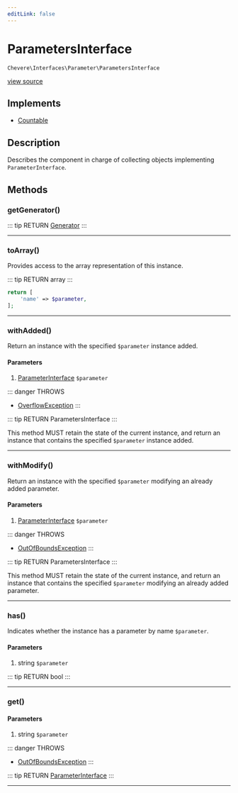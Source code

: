 ```yaml
---
editLink: false
---
```


# ParametersInterface

`Chevere\Interfaces\Parameter\ParametersInterface`

[view source](https://github.com/chevere/chevere/blob/master/interfaces/Parameter/ParametersInterface.php)

## Implements

- [Countable](https://www.php.net/manual/class.countable)

## Description

Describes the component in charge of collecting objects implementing `ParameterInterface`.

## Methods

### getGenerator()

::: tip RETURN
[Generator](https://www.php.net/manual/class.generator)
:::

---

### toArray()

Provides access to the array representation of this instance.

::: tip RETURN
array
:::

```php
return [
    'name' => $parameter,
];
```

---

### withAdded()

Return an instance with the specified `$parameter` instance added.

#### Parameters

1. [ParameterInterface](./ParameterInterface.md) `$parameter`

::: danger THROWS
- [OverflowException](../../Exceptions/Core/OverflowException.md)
:::

::: tip RETURN
ParametersInterface
:::

This method MUST retain the state of the current instance, and return
an instance that contains the specified `$parameter` instance added.

---

### withModify()

Return an instance with the specified `$parameter` modifying an already added parameter.

#### Parameters

1. [ParameterInterface](./ParameterInterface.md) `$parameter`

::: danger THROWS
- [OutOfBoundsException](../../Exceptions/Core/OutOfBoundsException.md)
:::

::: tip RETURN
ParametersInterface
:::

This method MUST retain the state of the current instance, and return
an instance that contains the specified `$parameter` modifying an already added parameter.

---

### has()

Indicates whether the instance has a parameter by name `$parameter`.

#### Parameters

1. string `$parameter`

::: tip RETURN
bool
:::

---

### get()

#### Parameters

1. string `$parameter`

::: danger THROWS
- [OutOfBoundsException](../../Exceptions/Core/OutOfBoundsException.md)
:::

::: tip RETURN
[ParameterInterface](./ParameterInterface.md)
:::

---
